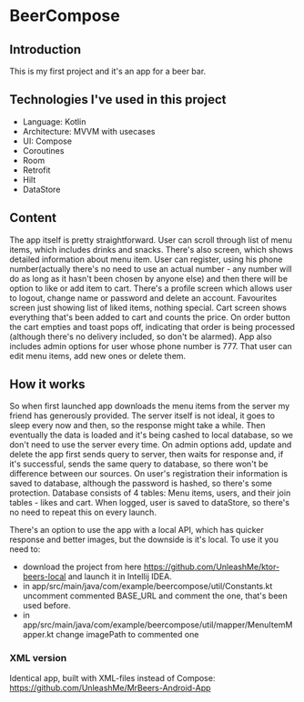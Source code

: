 # BeerCompose

## Introduction
This is my first project and it's an app for a beer bar. 

## Technologies I've used in this project
- Language: Kotlin
- Architecture: MVVM with usecases
- UI: Compose
- Coroutines
- Room
- Retrofit
- Hilt
- DataStore

## Content

The app itself is pretty straightforward. User can scroll through list of menu items, which includes drinks and snacks. There's also screen, which shows detailed information about menu item. 
User can register, using his phone number(actually there's no need to use an actual number - any number will do as long as it hasn't been chosen by anyone else) and then there will be option to like or add item to cart.
There's a profile screen which allows user to logout, change name or password and delete an account. Favourites screen just showing list of liked items, nothing special.
Cart screen shows everything that's been added to cart and counts the price. On order button the cart empties and toast pops off, indicating that order is being processed (although there's no delivery included, so don't be alarmed).
App also includes admin options for user whose phone number is 777. That user can edit menu items, add new ones or delete them. 

## How it works

So when first launched app downloads the menu items from the server my friend has generously provided. The server itself is not ideal, it goes to sleep every now and then, so the response might take a while. 
Then eventually the data is loaded and it's being cashed to local database, so we don't need to use the server every time. On admin options add, update and delete the app first sends query to server, then waits for response and, if it's successful, sends the same query to database, so there won't be difference between our sources.
On user's registration their information is saved to database, although the password is hashed, so there's some protection. Database consists of 4 tables: Menu items, users, and their join tables - likes and cart.
When logged, user is saved to dataStore, so there's no need to repeat this on every launch.

There's an option to use the app with a local API, which has quicker response and better images, but the downside is it's local. To use it you need to:
- download the project from here https://github.com/UnleashMe/ktor-beers-local and launch it in Intellij IDEA.
- in app/src/main/java/com/example/beercompose/util/Constants.kt uncomment commented BASE_URL and comment the one, that's been used before.
- in app/src/main/java/com/example/beercompose/util/mapper/MenuItemMapper.kt change imagePath to commented one

### XML version
Identical app, built with XML-files instead of Compose: https://github.com/UnleashMe/MrBeers-Android-App
